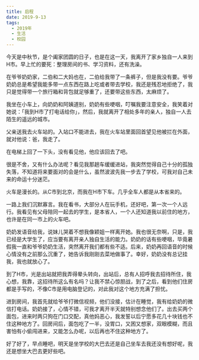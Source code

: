 ```yaml
---
title: 启程
date: 2019-9-13
tags:
  - 2019年
  - 生活
  - 校园
---
```


今天是中秋节，是个阖家团圆的日子，也是在这一天，我离开了家乡独自一人来到H市。早上忙的要死：整理房间的书、学习资料，还有洗澡。

在爷爷奶奶家，二伯和二大妈也在，二伯给我带了一条裤子，但是我没有要。爷爷奶奶总是希望我能多带一点东西在路上吃或者带去学校，我还是残忍地拒绝了，我只是觉得带一个旅行箱和背包就足够重了，还要带这些东西，太麻烦了。

我坐在小车上，向奶奶和阿姨道别，奶奶有些哽咽，叮嘱我要注意安全，我笑着对她说：「我到H市了打电话给你」，然后，我就离开了相处多年的亲人，独自一人去陌生的遥远的城市。

父亲送我去火车站的。入站口不能进去，我在火车站里面回首望见他被拦在外面，就对他说：爸，我走了。

在电梯上回了一下头，没有看见他，他应该回去了吧。

很是不舍，又有什么办法呢？看见我那趟车缓缓进站，我突然觉得自己十分的孤独失落，不知道将来要面对的会是什么，虽然波波先我一步去了学校，可我对自己未来的命运十分迷茫。

火车是漫长的。从C市到北京，而我在H市下车。几乎全车人都是从本省来的。

一路上我们沉默寡言。我在看书，大部分人在玩手机，还好吧，第一次一个人远行。我看见有父母陪同一起去的学生，是本省人，一个人还知道我以前住的地方，也许是在同一市上的火车吧。

奶奶发语音给我，说妹儿哭着不想我像颖姐一样离开她。我也很无奈啊，只是，我已经是大学生了，应当要有离开亲人独自生活的能力。奶奶的话有些哽咽，毕竟暑假我一直和爷爷奶奶生活，突然离开我们都有些不适。后来，奶奶再回语音的时候心情没有之前那么沉重了，她告诉我刚刚去菜地做事了。幸好，奶奶没有总记挂我，我也就放心了。

到了H市，光是出站就把我弄得晕头转向，出站后，总有人招呼我去招待所住，我心想，我靠，这招待所这么有名吗？让我不禁心惊胆战，到了之后，看到他们住房都是手写的，不像C市是用电脑登记的，对此我对这个地方充满了担忧。

进到房间，我首先就给爷爷打微信视频，他们没接，估计在睡觉，我有给奶奶的微信打电话。奶奶接了，心情不错，可我才离开半天就特别想念他们了。出去买两个面包，进来时两只狗在门口交配，真他妈恶心，我发誓以后宁愿多花几十块钱也不住这种地方了。回房间后，面包吃了一半，没胃口，又困又想家，双眼模糊，而且害怕有小偷闯进来，又能怎么办呢，以后再也不住这种地方了。

好了好了，早点睡吧，明天是坐学校的大巴去还是自己坐车去我还没有想好呢，我还是想坐大巴去更好些吧。
